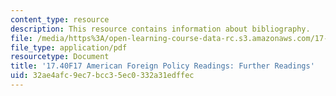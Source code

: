 ```yaml
---
content_type: resource
description: This resource contains information about bibliography.
file: /media/https%3A/open-learning-course-data-rc.s3.amazonaws.com/17-40-american-foreign-policy-past-present-and-future-fall-2017/32ae4afc9ec7bcc35ec0332a31edffec_MIT17_40F17_FurtherReading.pdf
file_type: application/pdf
resourcetype: Document
title: '17.40F17 American Foreign Policy Readings: Further Readings'
uid: 32ae4afc-9ec7-bcc3-5ec0-332a31edffec
---
```

